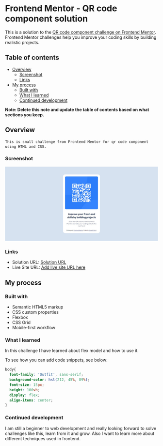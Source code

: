# Frontend Mentor - QR code component solution

This is a solution to the [QR code component challenge on Frontend Mentor](https://www.frontendmentor.io/challenges/qr-code-component-iux_sIO_H). Frontend Mentor challenges help you improve your coding skills by building realistic projects. 

## Table of contents

- [Overview](#overview)
  - [Screenshot](#screenshot)
  - [Links](#links)
- [My process](#my-process)
  - [Built with](#built-with)
  - [What I learned](#what-i-learned)
  - [Continued development](#continued-development)

**Note: Delete this note and update the table of contents based on what sections you keep.**

## Overview
    This is small challenge from Frontend Mentor for qr code component using HTML and CSS.

### Screenshot

![screenshot to my solution](./screenshot.jpg)

### Links

- Solution URL: [Solution URL](https://vineeth-ganji.github.io/QR-code-component-main/)
- Live Site URL: [Add live site URL here](https://your-live-site-url.com)

## My process

### Built with

- Semantic HTML5 markup
- CSS custom properties
- Flexbox
- CSS Grid
- Mobile-first workflow

### What I learned

In this challenge I have learned about flex model and how to use it.

To see how you can add code snippets, see below:

```css
body{
  font-family: 'Outfit', sans-serif;
  background-color: hsl(212, 45%, 89%);
  font-size: 15px;
  height: 100vh;
  display: flex;
  align-items: center;
}
```

### Continued development

I am still a beginner to web development and really looking forward to solve challenges like this, learn from it and grow.
Also I want to learn more about different techniques used in frontend.
